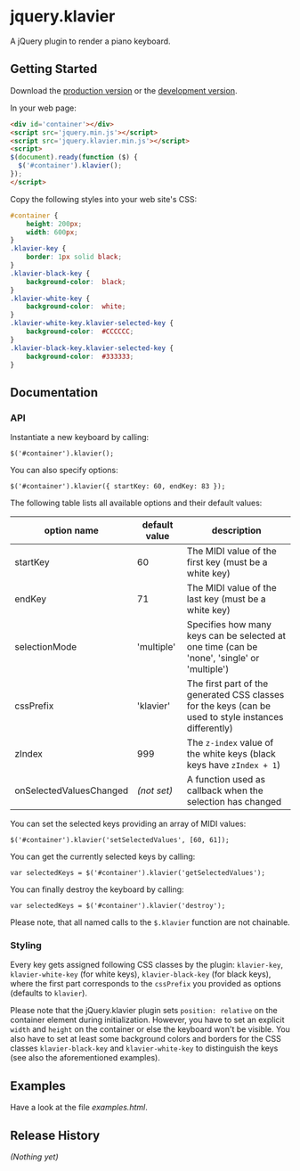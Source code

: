 # jquery.klavier

A jQuery plugin to render a piano keyboard.

## Getting Started

Download the [production version][min] or the [development version][max].

In your web page:

```html
<div id='container'></div>
<script src='jquery.min.js'></script>
<script src='jquery.klavier.min.js'></script>
<script>
$(document).ready(function ($) {
  $('#container').klavier();
});
</script>
```

Copy the following styles into your web site's CSS:

```CSS
#container {
    height: 200px;
    width: 600px;
}
.klavier-key {
    border: 1px solid black;
}
.klavier-black-key {
    background-color:  black;
}
.klavier-white-key {
    background-color:  white;
}
.klavier-white-key.klavier-selected-key {
    background-color:  #CCCCCC;
}
.klavier-black-key.klavier-selected-key {
    background-color:  #333333;
}
```

## Documentation

### API

Instantiate a new keyboard by calling:

```JS
$('#container').klavier();
```

You can also specify options:

```JS
$('#container').klavier({ startKey: 60, endKey: 83 });
```

The following table lists all available options and their default values:

| option name             | default value | description                                                                                           |
|-------------------------|---------------|-------------------------------------------------------------------------------------------------------|
| startKey                | 60            | The MIDI value of the first key (must be a white key)                                                 |
| endKey                  | 71            | The MIDI value of the last key (must be a white key)                                                  |
| selectionMode           | 'multiple'    | Specifies how many keys can be selected at one time (can be 'none', 'single' or 'multiple')           |
| cssPrefix               | 'klavier'     | The first part of the generated CSS classes for the keys (can be used to style instances differently) |
| zIndex                  | 999           | The `z-index` value of the white keys (black keys have `zIndex + 1`)                                  |
| onSelectedValuesChanged | *(not set)*   | A function used as callback when the selection has changed                                            |

You can set the selected keys providing an array of MIDI values:


```JS
$('#container').klavier('setSelectedValues', [60, 61]);
```

You can get the currently selected keys by calling:


```JS
var selectedKeys = $('#container').klavier('getSelectedValues');
```

You can finally destroy the keyboard by calling:


```JS
var selectedKeys = $('#container').klavier('destroy');
```

Please note, that all named calls to the `$.klavier` function are not chainable.

### Styling

Every key gets assigned following CSS classes by the plugin: `klavier-key`, `klavier-white-key` (for white keys), `klavier-black-key` (for black keys), where the first part corresponds to the `cssPrefix` you provided as options (defaults to `klavier`).

Please note that the jQuery.klavier plugin sets `position: relative` on the container element during initialization. However, you have to set an explicit `width` and `height` on the container or else the keyboard won't be visible. You also have to set at least some background colors and borders for the CSS classes `klavier-black-key` and `klavier-white-key` to distinguish the keys (see also the aforementioned examples).

## Examples

Have a look at the file *examples.html*.

## Release History

_(Nothing yet)_

[min]: https://raw.github.com/learningmedia/jquery.klavier/master/dist/jquery.klavier.min.js
[max]: https://raw.github.com/learningmedia/jquery.klavier/master/dist/jquery.klavier.js
